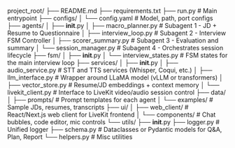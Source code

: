 project_root/
├── README.md
├── requirements.txt
├── run.py                     # Main entrypoint
├── configs/
│   └── config.yaml            # Model, path, port configs
├── agents/
│   ├── __init__.py
│   ├── macro_planner.py       # Subagent 1 - JD + Resume to Questionnaire
│   ├── interview_loop.py      # Subagent 2 - Interview FSM Controller
│   ├── scorer_summary.py      # Subagent 3 - Evaluation and summary
│   └── session_manager.py     # Subagent 4 - Orchestrates session lifecycle
├── fsm/
│   ├── __init__.py
│   └── interview_states.py    # FSM states for the main interview loop
├── services/
│   ├── __init__.py
│   ├── audio_service.py       # STT and TTS services (Whisper, Coqui, etc.)
│   ├── llm_interface.py       # Wrapper around LLaMA model (vLLM or transformers)
│   ├── vector_store.py        # Resume/JD embeddings + context memory
│   └── livekit_client.py      # Interface to LiveKit video/audio session control
├── data/
│   ├── prompts/               # Prompt templates for each agent
│   └── examples/              # Sample JDs, resumes, transcripts
├── ui/
│   ├── web_client/            # React/Next.js web client for LiveKit frontend
│       └── components/            # Chat bubbles, code editor, mic controls
└── utils/
    ├── __init__.py
    ├── logger.py              # Unified logger
    ├── schema.py              # Dataclasses or Pydantic models for Q&A, Plan, Report
    └── helpers.py             # Misc utilities

    